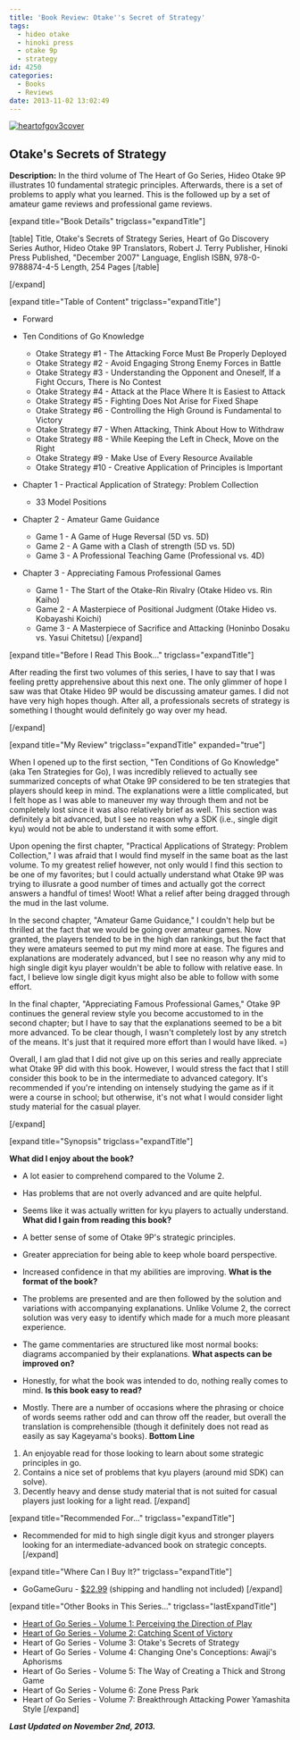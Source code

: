 ```yaml
---
title: 'Book Review: Otake''s Secret of Strategy'
tags:
  - hideo otake
  - hinoki press
  - otake 9p
  - strategy
id: 4250
categories:
  - Books
  - Reviews
date: 2013-11-02 13:02:49
---
```


[![heartofgov3cover](http://www.bengozen.com/wp-content/uploads/2013/10/heartofgov3cover.jpg)](http://www.bengozen.com/wp-content/uploads/2013/10/heartofgov3cover.jpg)

## Otake's Secrets of Strategy

**Description:** In the third volume of The Heart of Go Series, Hideo Otake 9P illustrates 10 fundamental strategic principles. Afterwards, there is a set of problems to apply what you learned. This is the followed up by a set of amateur game reviews and professional game reviews.

<!--more-->

[expand title="Book Details" trigclass="expandTitle"]

[table]
Title, Otake's Secrets of Strategy
Series, Heart of Go Discovery Series
Author, Hideo Otake 9P
Translators, Robert J. Terry
Publisher, Hinoki Press
Published, "December 2007"
Language, English
ISBN, 978-0-9788874-4-5
Length, 254 Pages
[/table]

[/expand]

[expand title="Table of Content" trigclass="expandTitle"]

*   Forward
*   Ten Conditions of Go Knowledge

    *   Otake Strategy #1 - The Attacking Force Must Be Properly Deployed
    *   Otake Strategy #2 - Avoid Engaging Strong Enemy Forces in Battle
    *   Otake Strategy #3 - Understanding the Opponent and Oneself, If a Fight Occurs, There is No Contest
    *   Otake Strategy #4 - Attack at the Place Where It is Easiest to Attack
    *   Otake Strategy #5 - Fighting Does Not Arise for Fixed Shape
    *   Otake Strategy #6 - Controlling the High Ground is Fundamental to Victory
    *   Otake Strategy #7 - When Attacking, Think About How to Withdraw
    *   Otake Strategy #8 - While Keeping the Left in Check, Move on the Right
    *   Otake Strategy #9 - Make Use of Every Resource Available
    *   Otake Strategy #10 - Creative Application of Principles is Important

*   Chapter 1 - Practical Application of Strategy: Problem Collection

    *   33 Model Positions

*   Chapter 2 - Amateur Game Guidance

    *   Game 1 - A Game of Huge Reversal (5D vs. 5D)
    *   Game 2 - A Game with a Clash of strength (5D vs. 5D)
    *   Game 3 - A Professional Teaching Game (Professional vs. 4D)

*   Chapter 3 - Appreciating Famous Professional Games

    *   Game 1 - The Start of the Otake-Rin Rivalry (Otake Hideo vs. Rin Kaiho)
    *   Game 2 - A Masterpiece of Positional Judgment (Otake Hideo vs. Kobayashi Koichi)
    *   Game 3 - A Masterpiece of Sacrifice and Attacking (Honinbo Dosaku vs. Yasui Chitetsu)
[/expand]

[expand title="Before I Read This Book..." trigclass="expandTitle"]

After reading the first two volumes of this series, I have to say that I was feeling pretty apprehensive about this next one. The only glimmer of hope I saw was that Otake Hideo 9P would be discussing amateur games. I did not have very high hopes though. After all, a professionals secrets of strategy is something I thought would definitely go way over my head.

[/expand]

[expand title="My Review" trigclass="expandTitle" expanded="true"]

When I opened up to the first section, "Ten Conditions of Go Knowledge" (aka Ten Strategies for Go), I was incredibly relieved to actually see summarized concepts of what Otake 9P considered to be ten strategies that players should keep in mind. The explanations were a little complicated, but I felt hope as I was able to maneuver my way through them and not be completely lost since it was also relatively brief as well. This section was definitely a bit advanced, but I see no reason why a SDK (i.e., single digit kyu) would not be able to understand it with some effort.

Upon opening the first chapter, "Practical Applications of Strategy: Problem Collection," I was afraid that I would find myself in the same boat as the last volume. To my greatest relief however, not only would I find this section to be one of my favorites; but I could actually understand what Otake 9P was trying to illusrate a good number of times and actually got the correct answers a handful of times! Woot! What a relief after being dragged through the mud in the last volume.

In the second chapter, "Amateur Game Guidance," I couldn't help but be thrilled at the fact that we would be going over amateur games. Now granted, the players tended to be in the high dan rankings, but the fact that they were amateurs seemed to put my mind more at ease. The figures and explanations are moderately advanced, but I see no reason why any mid to high single digit kyu player wouldn't be able to follow with relative ease. In fact, I believe low single digit kyus might also be able to follow with some effort.

In the final chapter, "Appreciating Famous Professional Games," Otake 9P continues the general review style you become accustomed to in the second chapter; but I have to say that the explanations seemed to be a bit more advanced. To be clear though, I wasn't completely lost by any stretch of the means. It's just that it required more effort than I would have liked. =)

Overall, I am glad that I did not give up on this series and really appreciate what Otake 9P did with this book. However, I would stress the fact that I still consider this book to be in the intermediate to advanced category. It's recommended if you're intending on intensely studying the game as if it were a course in school; but otherwise, it's not what I would consider light study material for the casual player.

[/expand]

[expand title="Synopsis" trigclass="expandTitle"]

**What did I enjoy about the book?**

*   A lot easier to comprehend compared to the Volume 2.
*   Has problems that are not overly advanced and are quite helpful.
*   Seems like it was actually written for kyu players to actually understand.
**What did I gain from reading this book?**

*   A better sense of some of Otake 9P's strategic principles.
*   Greater appreciation for being able to keep whole board perspective.
*   Increased confidence in that my abilities are improving.
**What is the format of the book?**

*   The problems are presented and are then followed by the solution and variations with accompanying explanations. Unlike Volume 2, the correct solution was very easy to identify which made for a much more pleasant experience.
*   The game commentaries are structured like most normal books: diagrams accompanied by their explanations.
**What aspects can be improved on?**

*   Honestly, for what the book was intended to do, nothing really comes to mind.
**Is this book easy to read?**

*   Mostly. There are a number of occasions where the phrasing or choice of words seems rather odd and can throw off the reader, but overall the translation is comprehensible (though it definitely does not read as easily as say Kageyama's books).
**Bottom Line**

1.  An enjoyable read for those looking to learn about some strategic principles in go.
2.  Contains a nice set of problems that kyu players (around mid SDK) can solve).
3.  Decently heavy and dense study material that is not suited for casual players just looking for a light read.
[/expand]

[expand title="Recommended For..." trigclass="expandTitle"]

*   Recommended for mid to high single digit kyus and stronger players looking for an intermediate-advanced book on strategic concepts.
[/expand]

[expand title="Where Can I Buy It?" trigclass="expandTitle"]

*   GoGameGuru - [$22.99](http://shop.gogameguru.com/otakes-secrets-of-strategy/?acc=e4da3b7fbbce2345d7772b0674a318d5) (shipping and handling not included)
[/expand]

[expand title="Other Books in This Series..." trigclass="lastExpandTitle"]

*   [Heart of Go Series - Volume 1: Perceiving the Direction of Play](http://www.bengozen.com/book-review-perceiving-direction-play/ "Book Review: Perceiving the Direction of Play")
*   [Heart of Go Series - Volume 2: Catching Scent of Victory](http://www.bengozen.com/book-review-scent-victory/ "Book Review: Scent of Victory")
*   Heart of Go Series - Volume 3: Otake's Secrets of Strategy
*   Heart of Go Series - Volume 4: Changing One's Conceptions: Awaji's Aphorisms
*   Heart of Go Series - Volume 5: The Way of Creating a Thick and Strong Game
*   Heart of Go Series - Volume 6: Zone Press Park
*   Heart of Go Series - Volume 7: Breakthrough Attacking Power Yamashita Style
[/expand]

_**Last Updated on November 2nd, 2013.**_